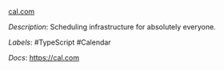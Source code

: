 [cal.com](https://github.com/calcom/cal.com)

*Description*: Scheduling infrastructure for absolutely everyone.

*Labels*: #TypeScript #Calendar

*Docs*: https://cal.com
